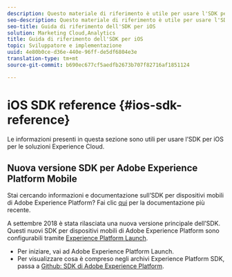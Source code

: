 ```yaml
---
description: Questo materiale di riferimento è utile per usare l'SDK per iOS per le soluzioni Experience Cloud.
seo-description: Questo materiale di riferimento è utile per usare l'SDK per iOS per le soluzioni Experience Cloud.
seo-title: Guida di riferimento dell'SDK per iOS
solution: Marketing Cloud,Analytics
title: Guida di riferimento dell'SDK per iOS
topic: Sviluppatore e implementazione
uuid: 4e80b0ce-d36e-440e-96ff-de5df6804e3e
translation-type: tm+mt
source-git-commit: b690ec677cf5aedfb2673b707f82716af1851124

---
```



# iOS SDK reference {#ios-sdk-reference}

Le informazioni presenti in questa sezione sono utili per usare l’SDK per iOS per le soluzioni Experience Cloud.

## Nuova versione SDK per Adobe Experience Platform Mobile

Stai cercando informazioni e documentazione sull’SDK per dispositivi mobili di Adobe Experience Platform? Fai clic [qui](https://aep-sdks.gitbook.io/docs/) per la documentazione più recente.

A settembre 2018 è stata rilasciata una nuova versione principale dell’SDK. Questi nuovi SDK per dispositivi mobili di Adobe Experience Platform sono configurabili tramite [Experience Platform Launch](https://www.adobe.com/experience-platform/launch.html).

* Per iniziare, vai ad Adobe Experience Platform Launch.
* Per visualizzare cosa è compreso negli archivi Experience Platform SDK, passa a [Github: SDK di Adobe Experience Platform](https://github.com/Adobe-Marketing-Cloud/acp-sdks).
